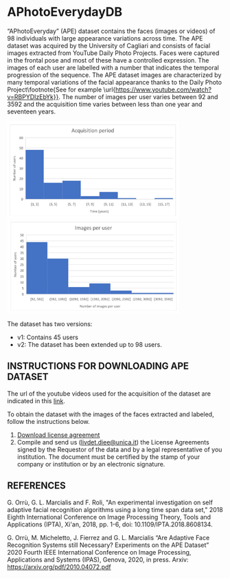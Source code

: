 # APhotoEverydayDB
“APhotoEveryday” (APE) dataset contains the faces (images or videos) of 98 individuals with large appearance variations across time.
The APE dataset was acquired by the University of Cagliari and consists of facial images extracted from YouTube Daily Photo Projects.
Faces were captured in the frontal pose and most of these have a controlled expression. The images of each user are labelled with a number that indicates the temporal progression of the sequence.
The APE dataset images are characterized by many temporal variations of the facial appearance thanks to the Daily Photo Project\footnote{See for example \url{https://www.youtube.com/watch?v=RBPYDIzEbYk}}.
The number of images per user varies between 92 and 3592 and the acquisition time varies between less than one year and seventeen years. 

<img src="https://github.com/PRALabBiometrics/APhotoEverydayDB/blob/main/acq_time2.png" width="400"><img src="https://github.com/PRALabBiometrics/APhotoEverydayDB/blob/main/immperuser2.png" width="400">

The dataset has two versions:
- v1: Contains 45 users
- v2: The dataset has been extended up to 98 users.


## INSTRUCTIONS FOR DOWNLOADING APE DATASET
The url of the youtube videos used for the acquisition of the dataset are indicated in this [link](https://github.com/PRALabBiometrics/APhotoEverydayDB/blob/main/yt_videos_url.md).

To obtain the dataset with the images of the faces extracted and labeled, follow the instructions below.
1. [Download license agreement](https://github.com/PRALabBiometrics/APhotoEverydayDB/blob/main/release_agreement_APE.pdf)
2. Compile and send us (livdet.diee@unica.it) the License Agreements signed by the Requestor of the data and by a legal representative of you institution.
The document must be certified by the stamp of your company or institution or by an electronic signature.

## REFERENCES
G. Orrù, G. L. Marcialis and F. Roli, "An experimental investigation on self adaptive facial recognition algorithms using a long time span data set," 2018 Eighth International Conference on Image Processing Theory, Tools and Applications (IPTA), Xi'an, 2018, pp. 1-6, doi: 10.1109/IPTA.2018.8608134.

G. Orrù, M. Micheletto, J. Fierrez and G. L. Marcialis “Are Adaptive Face Recognition Systems still Necessary? Experiments on the APE Dataset” 2020 Fourth IEEE International Conference on Image Processing, Applications and Systems (IPAS), Genova, 2020, in press. Arxiv: https://arxiv.org/pdf/2010.04072.pdf

